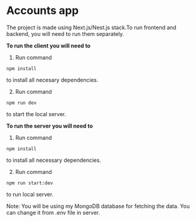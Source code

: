 # Accounts app

The project is made using Next.js/Nest.js stack.To run frontend and backend, you will need to run them separately.


****To run the client you will need to****

1. Run command

```node
npm install
```

to install all necesary dependencies.

2. Run command

```node
npm run dev
```

to start the local server.


****To run the server you will need to**** 

1. Run command 

```node
npm install
```

to install all necessary dependencies.

2. Run command 

```node
npm run start:dev
```

to run local server.

Note: You will be using my MongoDB database for fetching the data.
You can change it from .env file in server. 

